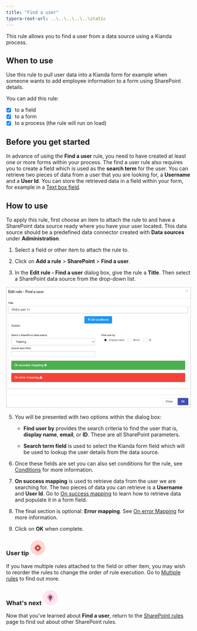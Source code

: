 ```yaml
---
title: "Find a user"
typora-root-url: ..\..\..\..\..\static
---
```


This rule allows you to find a user from a data source using a Kianda process.

## When to use

Use this rule to pull user data into a Kianda form for example when someone wants to add employee information to a form using SharePoint details.

You can add this rule:

- [x] to a field
- [x] to a form 
- [x] to a process (the rule will run on load)

## Before you get started

In advance of using the **Find a user** rule, you need to have created at least one or more forms within your process. The find a user rule also requires you to create a field which is used as the **search term** for the user. You can retrieve two pieces of data from a user that you are looking for, a **Username** and a **User Id**. You can store the retrieved data in a field within your form, for example in a [Text box field](/platform/controls/input/textbox/). 

## How to use

To apply this rule, first choose an item to attach the rule to and have a SharePoint data source ready where you have your user located. This data source should be a predefined data connector created with **Data sources** under **Administration**. 

1. Select a field or other item to attach the rule to.

2. Click on **Add a rule** > **SharePoint** > **Find a user**.

3. In the **Edit rule - Find a user** dialog box, give the rule a **Title**. Then select a SharePoint data source from the drop-down list.

 ![Find a user dialog box](/images/find-a-user-rule.jpg)

5. You will be presented with two options within the dialog box:

     - **Find user by** provides the search criteria to find the user that is, **display name**, **email**, or **ID**. These are all SharePoint parameters.

     - **Search term field** is used to select the Kianda form field which will be used to lookup the user details from the data source. 


6. Once these fields are set you can also set conditions for the rule, see [Conditions](/platform/rules/general/add-conditions/) for more information. 

7. **On success mapping** is used to retrieve data from the user we are searching for. The two pieces of data you can retrieve is a **Username** and **User Id**. Go to [On success mapping](/platform/rules/general/success-error-mapping/#on-success-mapping) to learn how to retrieve data and populate it in a form field.

8. The final section is optional: **Error mapping**. See [On error Mapping](/platform/rules/general/success-error-mapping/#on-error-mapping) for more information. 

9. Click on **OK** when complete.



### User tip ![Target icon](/images/05.png) ###

If you have multiple rules attached to the field or other item, you may wish to reorder the rules to change the order of rule execution. Go to [Multiple rules](/platform/rules/general/multiple-rules/)  to find out more. 




### What's next  ![Idea icon](/images/18.png) ###

Now that you've learned about **Find a user**, return to the [SharePoint rules](/platform/rules/sharepoint/) page to find out about other SharePoint rules. 
